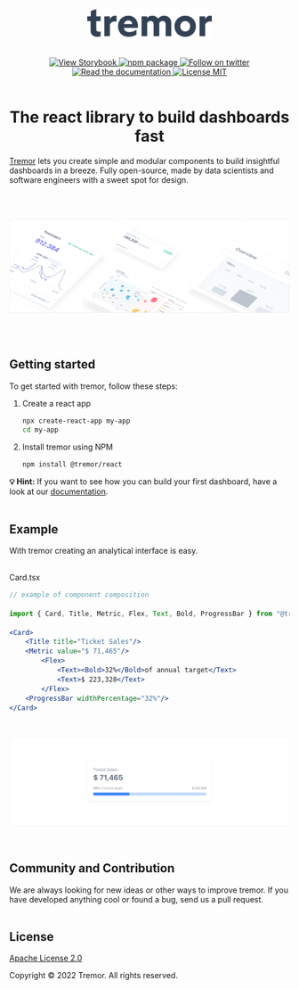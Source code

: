 <br>
<br>
<br>
<div align="center">
  <img alt="Tremor Logo" src="images/tremor-light.svg" height="50"/>
<br>
<br>
<br>

  <div align="center"'>
    <a href="#">
      <img alt="View Storybook" src="https://raw.githubusercontent.com/storybooks/brand/master/badge/badge-storybook.svg" height="20" width="auto">
    </a>
    <a href="https://www.npmjs.com/package/@tremor/react">
        <img alt="npm package" src="https://img.shields.io/badge/-npm-0f172a?logo=npm&logoColor=red&style=flat" height="20" width="auto">
    </a>
    <a href="https://twitter.com/tremorlabs">
      <img alt="Follow on twitter" src="https://img.shields.io/twitter/follow/tremorlabs?style=flat&color=5C9BA1" height="20" width="auto">
    </a>
    <a href="#">
      <img alt="Read the documentation" src="https://img.shields.io/badge/Docs-blue?style=flat&logo=readthedocs&labelColor=5c5c5c&color=5C9BA1" height="20" width="auto">
    </a>
    <a href="https://github.com/tremorlabs/tremor/blob/main/License">
      <img alt="License MIT" src="https://img.shields.io/badge/license-Apache 2.0-blue.svg?style=flat&color=5C9BA1" height="20" width="auto">
    </a>
  </div>

<br>

  <h1>The react library to build dashboards fast</h1>

</div>

[Tremor](https://tremor.so/) lets you create simple and modular components to build insightful dashboards in a breeze. Fully open-source, made by data scientists and software engineers with a sweet spot for design.

<br>
<br>

![Tremor Banner](images/banner2.png)

<br>
<br>

## Getting started

To get started with tremor, follow these steps:

1. Create a react app
    ```bash
    npx create-react-app my-app
    cd my-app
    ```

2. Install tremor using NPM

    ```bash
    npm install @tremor/react
    ```

**💡 Hint:** If you want to see how you can build your first dashboard, have a look at our [documentation](#).
<br>
<br>

## Example

With tremor creating an analytical interface is easy.
<br>
<br>

Card.tsx
```jsx
// example of component composition

import { Card, Title, Metric, Flex, Text, Bold, ProgressBar } from "@tremor/react";

<Card>
    <Title title="Ticket Sales"/>
    <Metric value="$ 71,465"/>
        <Flex>
            <Text><Bold>32%</Bold>of annual target</Text>
            <Text>$ 223,328</Text>
        </Flex>
    <ProgressBar widthPercentage="32%"/>
</Card>
```
<br>

![Tremor Banner](images/example.png)

<br>

## Community and Contribution

We are always looking for new ideas or other ways to improve tremor. If you have developed anything cool or found a bug, send us a pull request.
<br>
<br>

## License

[Apache License 2.0](https://github.com/tremorlabs/tremor/blob/main/License)

Copyright &copy;  2022 Tremor. All rights reserved.

